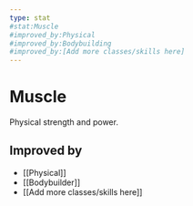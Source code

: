 ```yaml
---
type: stat
#stat:Muscle
#improved_by:Physical
#improved_by:Bodybuilding
#improved_by:[Add more classes/skills here]
---
```


# Muscle

Physical strength and power.

## Improved by
- [[Physical]]
- [[Bodybuilder]]
- [[Add more classes/skills here]]